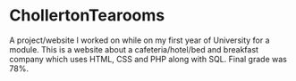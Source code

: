 # ChollertonTearooms
A project/website I worked on while on my first year of University for a module. This is a website about a cafeteria/hotel/bed and breakfast company which uses HTML, CSS and PHP along with SQL. Final grade was 78%. 
